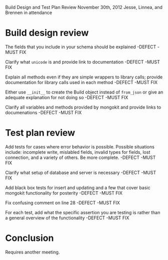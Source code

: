 Build Design and Test Plan Review
November 30th, 2012
Jesse, Linnea, and Brennen in attendance

# Build design review

The fields that you include in your schema should be explained
    -DEFECT
    -MUST FIX

Clarify what `unicode` is and provide link to documentation
    -DEFECT
    -MUST FIX

Explain all methods even if they are simple wrappers to library calls; provide documentation for library calls used in each method
    -DEFECT
    -MUST FIX

Either use `__init__` to create the Build object instead of `from_json` or give an adequate explanation for not doing so
    -DEFECT
    -MUST FIX

Clarify all variables and methods provided by mongokit and provide links to documenations
    -DEFECT
    -MUST FIX


# Test plan review

Add tests for cases where error behavior is possible. Possible situations include: incomplete write, mislabled fields, invalid types for fields, lost connection, and a variety of others. Be more complete.
    -DEFECT
    -MUST FIX

Clarify what setup of database and server is necessary
    -DEFECT
    -MUST FIX

Add black box tests for insert and updating and a few that cover basic mongokit functionality for posterity
    -DEFECT
    -MUST FIX

Fix confusing comment on line 28
    -DEFECT
    -MUST FIX

For each test, add what the specific assertion you are testing is rather than a general overview of the functionality
    -DEFECT
    -MUST FIX

# Conclusion

Requires another meeting.
